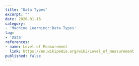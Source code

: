 ```yaml
---
title: "Data Types"
excerpt: ""
date: 2020-01-16
category:
- 'Machine Learning::Data Types'
tag:
- 'Data'
references:
- name: Level of Measurement
  link: https://en.wikipedia.org/wiki/Level_of_measurement
published: false
---
```


